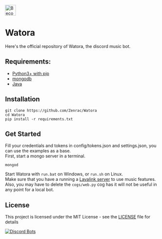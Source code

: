<a href="https://www.patreon.com/bePatron?u=7139372"><img alt="Become a Watora's Patron" src="https://c5.patreon.com/external/logo/become_a_patron_button.png" height="35px"></a><br>
# Watora
Here's the official repository of Watora, the discord music bot. 

## Requirements: <br>
- [Python3+ with pip](https://www.python.org/downloads/)<br>
- [mongodb](https://www.mongodb.com/download-center/community) <br>
- [Java](https://www.java.com/fr/download/) <br>

## Installation
```
git clone https://github.com/Zenrac/Watora
cd Watora
pip install -r requirements.txt
```

## Get Started
Fill your credentials and tokens in config/tokens.json and settings.json, you can use the examples as a base.<br>
First, start a mongo server in a terminal.
```
mongod
```
Start Watora with `run.bat` on Windows, or `run.sh` on Linux.<br>
Make sure that you have a running a [Lavalink server](https://github.com/Frederikam/Lavalink) to use music features.<br>
Also, you may have to delete the `cogs/web.py` cog has it will not be useful in any point for a local bot.

## License

This project is licensed under the MIT License - see the [LICENSE](LICENSE) file for details

[![Discord Bots](https://discordbots.org/api/widget/220644154177355777.svg)](https://discordbots.org/bot/220644154177355777)
